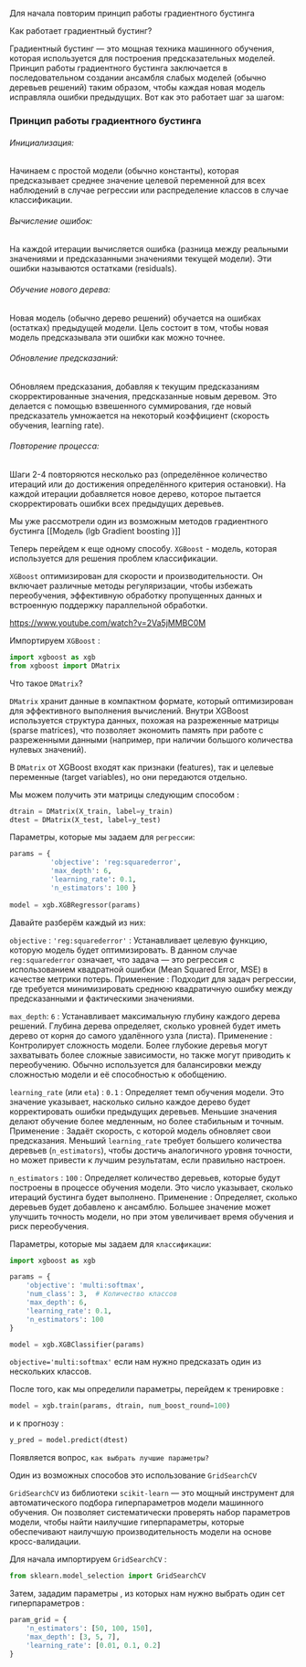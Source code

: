 Для начала повторим принцип работы градиентного бустинга

Как работает градиентный бустинг?

Градиентный бустинг — это мощная техника машинного обучения, которая используется для построения предсказательных моделей. Принцип работы градиентного бустинга заключается в последовательном создании ансамбля слабых моделей (обычно деревьев решений) таким образом, чтобы каждая новая модель исправляла ошибки предыдущих. Вот как это работает шаг за шагом:
<h3>Принцип работы градиентного бустинга</h3>
<h6>Инициализация:</h6>
Начинаем с простой модели (обычно константы), которая предсказывает среднее значение целевой переменной для всех наблюдений в случае регрессии или распределение классов в случае классификации.

<h6>Вычисление ошибок:</h6>
На каждой итерации вычисляется ошибка (разница между реальными значениями и предсказанными значениями текущей модели). Эти ошибки называются остатками (residuals).

<h6>Обучение нового дерева:</h6>
Новая модель (обычно дерево решений) обучается на ошибках (остатках) предыдущей модели. Цель состоит в том, чтобы новая модель предсказывала эти ошибки как можно точнее.

<h6>Обновление предсказаний:</h6>
Обновляем предсказания, добавляя к текущим предсказаниям скорректированные значения, предсказанные новым деревом. Это делается с помощью взвешенного суммирования, где новый предсказатель умножается на некоторый коэффициент (скорость обучения, learning rate).

<h6>Повторение процесса:</h6>
Шаги 2-4 повторяются несколько раз (определённое количество итераций или до достижения определённого критерия остановки). На каждой итерации добавляется новое дерево, которое пытается скорректировать ошибки всех предыдущих деревьев.

Мы уже рассмотрели один из возможным методов градиентного бустинга [[Модель (lgb Gradient boosting )]] 

Теперь перейдем к еще одному способу. 
`XGBoost` - модель, которая используется для решения проблем классификации. 

`XGBoost` оптимизирован для скорости и производительности. Он включает различные методы регуляризации, чтобы избежать переобучения, эффективную обработку пропущенных данных и встроенную поддержку параллельной обработки.

https://www.youtube.com/watch?v=2Va5jMMBC0M

Импортируем `XGBoost` : 

```python 
import xgboost as xgb 
from xgboost import DMatrix
```

Что такое `DMatrix`?

`DMatrix` хранит данные в компактном формате, который оптимизирован для эффективного выполнения вычислений. Внутри XGBoost используется структура данных, похожая на разреженные матрицы (sparse matrices), что позволяет экономить память при работе с разреженными данными (например, при наличии большого количества нулевых значений).

В `DMatrix` от XGBoost входят как признаки (features), так и целевые переменные (target variables), но они передаются отдельно.

Мы можем получить эти матрицы следующим способом : 

```python
dtrain = DMatrix(X_train, label=y_train) 
dtest = DMatrix(X_test, label=y_test)
```

Параметры, которые мы задаем для `регрессии`: 

```python
params = { 
		  'objective': 'reg:squarederror', 
		  'max_depth': 6, 
		  'learning_rate': 0.1, 
		  'n_estimators': 100 }
		  
model = xgb.XGBRegressor(params)
```

Давайте разберём каждый из них:

`objective` : `'reg:squarederror'` :  Устанавливает целевую функцию, которую модель будет оптимизировать. В данном случае `reg:squarederror` означает, что задача — это регрессия с использованием квадратной ошибки (Mean Squared Error, MSE) в качестве метрики потерь. Применение : Подходит для задач регрессии, где требуется минимизировать среднюю квадратичную ошибку между предсказанными и фактическими значениями.

`max_depth`: `6`  : Устанавливает максимальную глубину каждого дерева решений. Глубина дерева определяет, сколько уровней будет иметь дерево от корня до самого удалённого узла (листа). Применение : Контролирует сложность модели. Более глубокие деревья могут захватывать более сложные зависимости, но также могут приводить к переобучению. Обычно используется для балансировки между сложностью модели и её способностью к обобщению.

`learning_rate` (или `eta`) : `0.1` :  Определяет темп обучения модели. Это значение указывает, насколько сильно каждое дерево будет корректировать ошибки предыдущих деревьев. Меньшие значения делают обучение более медленным, но более стабильным и точным. Применение : Задаёт скорость, с которой модель обновляет свои предсказания. Меньший `learning_rate` требует большего количества деревьев (`n_estimators`), чтобы достичь аналогичного уровня точности, но может привести к лучшим результатам, если правильно настроен.

`n_estimators` : `100` : Определяет количество деревьев, которые будут построены в процессе обучения модели. Это число указывает, сколько итераций бустинга будет выполнено. Применение : Определяет, сколько деревьев будет добавлено к ансамблю. Большее значение может улучшить точность модели, но при этом увеличивает время обучения и риск переобучения. 

Параметры, которые мы задаем для `классификации`: 

```python 
import xgboost as xgb

params = {
    'objective': 'multi:softmax',
    'num_class': 3,  # Количество классов
    'max_depth': 6,
    'learning_rate': 0.1,
    'n_estimators': 100
}

model = xgb.XGBClassifier(params)

```

`objective='multi:softmax'` если нам нужно предсказать один из нескольких классов.

После того, как мы определили параметры, перейдем к тренировке : 

```python
model = xgb.train(params, dtrain, num_boost_round=100)
```

и к прогнозу : 

```python
y_pred = model.predict(dtest)
```

Появляется вопрос, `как выбрать лучшие параметры?` 

Один из возможных способов это использование `GridSearchCV`

`GridSearchCV` из библиотеки `scikit-learn` — это мощный инструмент для автоматического подбора гиперпараметров модели машинного обучения. Он позволяет систематически проверять набор параметров модели, чтобы найти наилучшие гиперпараметры, которые обеспечивают наилучшую производительность модели на основе кросс-валидации.

Для начала импортируем `GridSearchCV` : 

```python 
from sklearn.model_selection import GridSearchCV
```

Затем, зададим параметры , из которых нам нужно выбрать один сет гиперпараметров : 

```python
param_grid = {
    'n_estimators': [50, 100, 150],
    'max_depth': [3, 5, 7],
    'learning_rate': [0.01, 0.1, 0.2]
}

```

